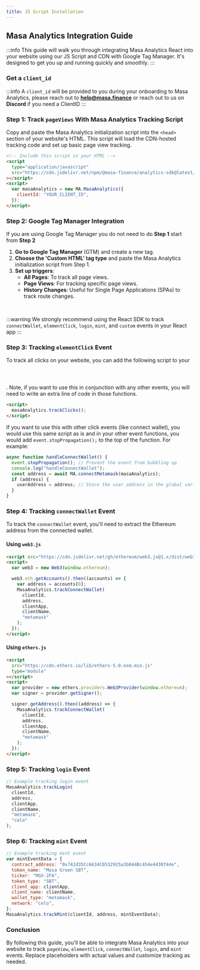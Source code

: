 ```yaml
---
title: JS Script Installation
---
```


## Masa Analytics Integration Guide

:::info
This guide will walk you through integrating Masa Analytics React into your website using our JS Script and CDN with Google Tag Manager. It's designed to get you up and running quickly and smoothly.
:::

### Get a `client_id`

:::info
A `client_id` will be provided to you during your onboarding to Masa Analytics, please reach out to **help@masa.finance** or reach out to us on **Discord** if you need a ClientID
:::

### Step 1: Track `pageViews` With Masa Analytics Tracking Script

Copy and paste the Masa Analytics initialization script into the `<head>` section of your website's HTML. This script will load the CDN-hosted tracking code and set up basic page view tracking.

```html
<!-- Include this script in your HTML -->
<script
  type="application/javascript"
  src="https://cdn.jsdelivr.net/npm/@masa-finance/analytics-sdk@latest/dist/browser/masa-analytics.min.js"
></script>
<script>
  var masaAnalytics = new MA.MasaAnalytics({
    clientId: "YOUR_CLIENT_ID",
  });
</script>
```

### Step 2: Google Tag Manager Integration

If you are using Google Tag Manager you do not need to do **Step 1** start from **Step 2**

1. **Go to Google Tag Manager** (GTM) and create a new tag.
2. **Choose the 'Custom HTML' tag type** and paste the Masa Analytics initialization script from Step 1.
3. **Set up triggers**:
   - **All Pages**: To track all page views.
   - **Page Views**: For tracking specific page views.
   - **History Changes**: Useful for Single Page Applications (SPAs) to track route changes.

<br/>

:::warning
We strongly recommend using the React SDK to track `connectWallet`, `elementClick`, `login`, `mint`, and `custom` events in your React app
:::

### Step 3: Tracking `elementClick` Event

To track all clicks on your website, you can add the following script to your <header></header>. Note, if you want to use this in conjunction with any other events, you will need to write an extra line of code in those functions.

```html
<script>
  masaAnalytics.trackClicks();
</script>
```

If you want to use this with other click events (like connect wallet), you would use this same script as is and in your other event functions, you would add `event.stopPropagation();` to the top of the function. For example:

```javascript
async function handleConnectWallet() {
  event.stopPropagation(); // Prevent the event from bubbling up
  console.log("handleConnectWallet");
  const address = await MA.connectMetamask(masaAnalytics);
  if (address) {
    userAddress = address; // Store the user address in the global variable
  }
}
```

### Step 4: Tracking `connectWallet` Event

To track the `connectWallet` event, you'll need to extract the Ethereum address from the connected wallet.

#### Using `web3.js`

```html
<script src="https://cdn.jsdelivr.net/gh/ethereum/web3.js@1.x/dist/web3.min.js"></script>
<script>
  var web3 = new Web3(window.ethereum);

  web3.eth.getAccounts().then((accounts) => {
    var address = accounts[0];
    MasaAnalytics.trackConnectWallet(
      clientId,
      address,
      clientApp,
      clientName,
      "metamask"
    );
  });
</script>
```

#### Using `ethers.js`

```html
<script
  src="https://cdn.ethers.io/lib/ethers-5.0.esm.min.js"
  type="module"
></script>
<script>
  var provider = new ethers.providers.Web3Provider(window.ethereum);
  var signer = provider.getSigner();

  signer.getAddress().then((address) => {
    MasaAnalytics.trackConnectWallet(
      clientId,
      address,
      clientApp,
      clientName,
      "metamask"
    );
  });
</script>
```

### Step 5: Tracking `login` Event

```javascript
// Example tracking login event
MasaAnalytics.trackLogin(
  clientId,
  address,
  clientApp,
  clientName,
  "metamask",
  "celo"
);
```

### Step 6: Tracking `mint` Event

```javascript
// Example tracking mint event
var mintEventData = {
  contract_address: "0x742d35Cc6634C0532925a3b844Bc454e4438f44e",
  token_name: "Masa Green SBT",
  ticker: "MGX-2FA",
  token_type: "SBT",
  client_app: clientApp,
  client_name: clientName,
  wallet_type: "metamask",
  network: "celo",
};
MasaAnalytics.trackMint(clientId, address, mintEventData);
```

### Conclusion

By following this guide, you'll be able to integrate Masa Analytics into your website to track `pageView`, `elementClick`, `connectWallet`, `login`, and `mint` events. Replace placeholders with actual values and customize tracking as needed.

```

```
